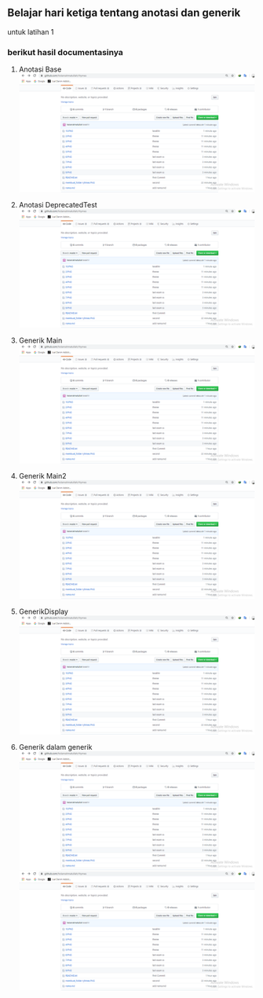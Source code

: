 ## Belajar hari ketiga tentang anotasi dan generik

untuk latihan 1 

### berikut hasil documentasinya

1.	Anotasi Base
![selesai](https://github.com/holanrahmatullah/rhymes/blob/master/selesai.PNG)

2.	Anotasi DeprecatedTest
![selesai](https://github.com/holanrahmatullah/rhymes/blob/master/selesai.PNG)

3.	Generik Main
![selesai](https://github.com/holanrahmatullah/rhymes/blob/master/selesai.PNG)

4. Generik Main2
![selesai](https://github.com/holanrahmatullah/rhymes/blob/master/selesai.PNG)

5.	GenerikDisplay
![Holan](https://github.com/holanrahmatullah/rhymes/blob/master/selesai.PNG)

6.	Generik dalam generik
![selesai](https://github.com/holanrahmatullah/rhymes/blob/master/selesai.PNG)
![selesai](https://github.com/holanrahmatullah/rhymes/blob/master/selesai.PNG)